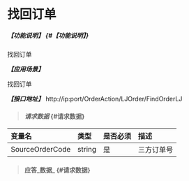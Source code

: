 # 找回订单

##### _【功能说明】_ {#【功能说明】}

找回订单

_**【应用场景】**_

找回订单


_**【接口地址】**_
http://ip:port/OrderAction/LJOrder/FindOrderLJ
> #### _请求数据_ {#请求数据}

| 变量名 | 类型 | 是否必须 | 描述 |
| :--- | :--- | :--- | :--- |
| SourceOrderCode| string| 是 | 三方订单号|


> #### 应答_数据_ {#请求数据}



